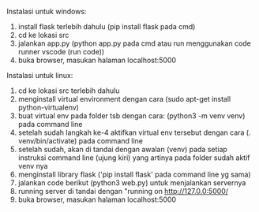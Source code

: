 Instalasi untuk windows: 
1. install flask terlebih dahulu (pip install flask pada cmd)
2. cd ke lokasi src
3. jalankan app.py (python app.py pada cmd atau run menggunakan code runner vscode (run code))
4. buka browser, masukan halaman localhost:5000

Instalasi untuk linux:
1. cd ke lokasi src terlebih dahulu
2. menginstall virtual environment dengan cara (sudo apt-get install python-virtualenv) 
3. buat virtual env pada folder tsb dengan cara: (python3 -m venv venv) pada command line
4. setelah sudah langkah ke-4 aktifkan virtual env tersebut dengan cara (. venv/bin/activate) pada command line
5. setelah sudah, akan di tandai dengan awalan (venv) pada setiap instruksi command line (ujung kiri) yang artinya pada 
   folder sudah aktif venv nya
6. menginstall library flask ('pip install flask' pada command line yg sama)
7. jalankan code berikut (python3 web.py) untuk menjalankan servernya
8. running server di tandai dengan "running on http://127.0.0:5000/
9. buka browser, masukan halaman localhost:5000

